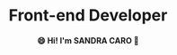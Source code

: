 <h1 align="center">Front-end Developer 
<h4 align="center"> 😄 Hi! I'm SANDRA CARO 👋 </h4>




<!--
**SamCaro/SamCaro** is a ✨ _special_ ✨ repository because its `README.md` (this file) appears on your GitHub profile.

Here are some ideas to get you started:
#

- 🔭 I’m currently working on BQ API (NodeJS, Express, MongoDB)
- 🌱 I’m currently learning with Laboratoria
- 👯 I am open to collaborations
- 💬 Ask me about ...</p>
***
![Logo](https://github.com/SamCaro/SamCaro/assets/131512250/1384503d-f76f-44b1-905f-ffdfa8167139)


- 🔭 I’m currently working on ...
- 🌱 I’m currently learning ...
- 👯 I’m looking to collaborate on ...
- 🤔 I’m looking for help with ...
- 💬 Ask me about ...
- 📫 How to reach me: ...
- 😄 Pronouns: ...
- ⚡ Fun fact: ...
-->
